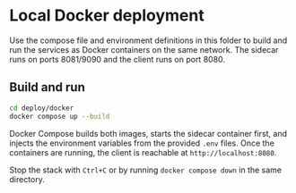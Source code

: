 # Local Docker deployment

Use the compose file and environment definitions in this folder to build and run the services as Docker containers on the same network. The sidecar runs on ports 8081/9090 and the client runs on port 8080.

## Build and run

```bash
cd deploy/docker
docker compose up --build
```

Docker Compose builds both images, starts the sidecar container first, and injects the environment variables from the provided `.env` files. Once the containers are running, the client is reachable at `http://localhost:8080`.

Stop the stack with `Ctrl+C` or by running `docker compose down` in the same directory.

